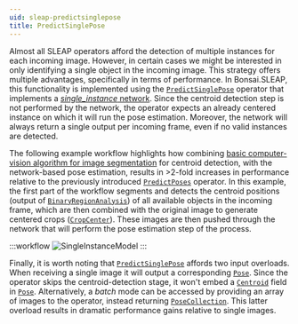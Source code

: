 ```yaml
---
uid: sleap-predictsinglepose
title: PredictSinglePose
---
```


Almost all SLEAP operators afford the detection of multiple instances for each incoming image. However, in certain cases we might be interested in only identifying a single object in the incoming image. This strategy offers multiple advantages, specifically in terms of performance. In Bonsai.SLEAP, this functionality is implemented using the [`PredictSinglePose`](xref:Bonsai.Sleap.PredictSinglePose) operator that implements a [*single_instance* network](https://sleap.ai/api/sleap.nn.config.model.html?highlight=centered%20instanc#sleap.nn.config.model.CenteredInstanceConfmapsHeadConfig). Since the centroid detection step is not performed by the network, the operator expects an already centered instance on which it will run the pose estimation. Moreover, the network will always return a single output per incoming frame, even if no valid instances are detected.

The following example workflow highlights how combining [basic computer-vision algorithm for image segmentation](https://circuitdigest.com/tutorial/image-segmentation-using-opencv#:~:text=Image%20segmentation%20is%20a%20process,the%20parts%20of%20an%20image.) for centroid detection, with the network-based pose estimation, results in >2-fold increases in performance relative to the previously introduced [`PredictPoses`](xref:Bonsai.Sleap.PredictPoses) operator. In this example, the first part of the workflow segments and detects the centroid positions (output of [`BinaryRegionAnalysis`](xref:Bonsai.Vision.BinaryRegionAnalysis)) of all available objects in the incoming frame, which are then combined with the original image to generate centered crops ([`CropCenter`](xref:Bonsai.Vision.CropCenter)). These images are then pushed through the network that will perform the pose estimation step of the process.

:::workflow
![SingleInstanceModel](~/workflows/SingleInstanceModel.bonsai)
:::

Finally, it is worth noting that [`PredictSinglePose`](xref:Bonsai.Sleap.PredictSinglePose) affords two input overloads. When receiving a single image it will output a corresponding [`Pose`](xref:Bonsai.Sleap.Pose). Since the operator skips the centroid-detection stage, it won't embed a [`Centroid`](xref:Bonsai.Sleap.Centroid) field in [`Pose`](xref:Bonsai.Sleap.Pose). Alternatively, a *batch* mode can be accessed by providing an array of images to the operator, instead returning [`PoseCollection`](xref:Bonsai.Sleap.PoseCollection). This latter overload results in dramatic performance gains relative to single images.
